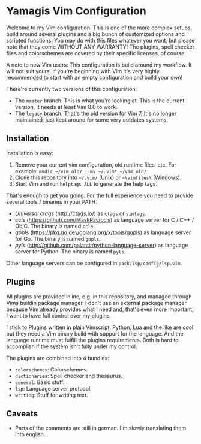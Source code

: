 # Yamagis Vim Configuration

Welcome to my Vim configuration. This is one of the more complex setups,
build around several plugins and a big bunch of customized options and
scripted functions. You may do with this files whatever you want, but
please note that they come WITHOUT ANY WARRANTY! The plugins, spell
checker files and colorschemes are covered by their specific licenses,
of course.

A note to new Vim users: This configuration is build around my workflow.
It will not suit yours. If you're beginning with Vim it's very highly
recommended to start with an empty configuration and build your own!

There're currently two versions of this configuration:

* The `master` branch. This is what you're looking at. This is the
  current version, it needs at least Vim 8.0 to work.
* The `legacy` branch. That's the old version for Vim 7. It's no
  longer maintained, just kept around for some very outdates systems.


## Installation

Installation is easy:

1. Remove your current vim configuration, old runtime files, etc. For
   example: `mkdir ~/vim_old/ ; mv ~/.vim* ~/vim_old/`
2. Clone this repository into `~/.vim/` (Unix) or `~\vimfiles\`
   (Windows).
3. Start Vim and run `helptags ALL` to generate the help tags.

That's enough to get you going. For the full experience you need to
provide several tools / binaries in your PATH:

* *Universal ctags* (http://ctags.io/) as `ctags` or `vimtags`.
* *ccls* (https://github.com/MaskRay/ccls) as language server for
  C / C++ / ObjC. The binary is named `ccls`.
* *gopls* (https://pkg.go.dev/golang.org/x/tools/gopls) as language
  server for Go. The binary is named `gopls`.
* *pyls* (http://github.com/palantir/python-language-server) as
  language server for Python. The binary is named `pyls`.

Other language servers can be configured in `pack/lsp/config/lsp.vim`.


## Plugins

All plugins are provided inline, e.g. in this repository, and managed
through Vims buildin package manager. I don't use an external package
manager because Vim already provides what I need and, that's even more
important, I want to have full control over my plugins.

I stick to Plugins written in plain Vimscript. Python, Lua and the like
are cool but they need a Vim binary build with support for the language.
And the language runtime must fulfill the plugins requirements. Both is
hard to accomplish if the system isn't fully under my control.

The plugins are combined into 4 bundles:

* `colorschemes`: Colorschemes.
* `dictionaries`: Spell checker and thesaurus.
* `general`: Basic stuff.
* `lsp`: Language server protocol.
* `writing`: Stuff for writing text.


## Caveats

* Parts of the comments are still in german. I'm slowly translating them
  into english...
